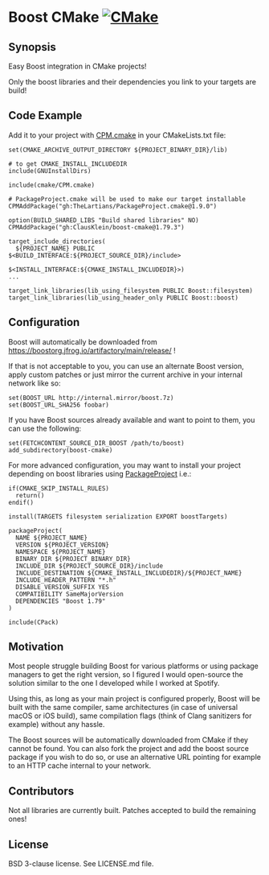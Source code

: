 # Boost CMake [![CMake](https://github.com/ClausKlein/boost-cmake/actions/workflows/cmake.yml/badge.svg)](https://github.com/ClausKlein/boost-cmake/actions/workflows/cmake.yml)

## Synopsis

Easy Boost integration in CMake projects!

Only the boost libraries and their dependencies you link to your targets are build!

## Code Example

Add it to your project with [CPM.cmake](https://github.com/cpm-cmake/CPM.cmake)
in your CMakeLists.txt file:

```
set(CMAKE_ARCHIVE_OUTPUT_DIRECTORY ${PROJECT_BINARY_DIR}/lib)

# to get CMAKE_INSTALL_INCLUDEDIR
include(GNUInstallDirs)

include(cmake/CPM.cmake)

# PackageProject.cmake will be used to make our target installable
CPMAddPackage("gh:TheLartians/PackageProject.cmake@1.9.0")

option(BUILD_SHARED_LIBS "Build shared libraries" NO)
CPMAddPackage("gh:ClausKlein/boost-cmake@1.79.3")

target_include_directories(
  ${PROJECT_NAME} PUBLIC $<BUILD_INTERFACE:${PROJECT_SOURCE_DIR}/include>
                         $<INSTALL_INTERFACE:${CMAKE_INSTALL_INCLUDEDIR}>)
...

target_link_libraries(lib_using_filesystem PUBLIC Boost::filesystem)
target_link_libraries(lib_using_header_only PUBLIC Boost::boost)
```

## Configuration

Boost will automatically be downloaded from https://boostorg.jfrog.io/artifactory/main/release/ !

If that is not acceptable to you, you can use an alternate Boost version, apply
custom patches or just mirror the current archive in your internal network like so:
```
set(BOOST_URL http://internal.mirror/boost.7z)
set(BOOST_URL_SHA256 foobar)
```

If you have Boost sources already available and want to point to them, you can use the following:
```
set(FETCHCONTENT_SOURCE_DIR_BOOST /path/to/boost)
add_subdirectory(boost-cmake)
```

For more advanced configuration, you may want to install your project depending on boost libraries
using [PackageProject](https://github.com/TheLartians/PackageProject.cmake) i.e.:
```
if(CMAKE_SKIP_INSTALL_RULES)
  return()
endif()

install(TARGETS filesystem serialization EXPORT boostTargets)

packageProject(
  NAME ${PROJECT_NAME}
  VERSION ${PROJECT_VERSION}
  NAMESPACE ${PROJECT_NAME}
  BINARY_DIR ${PROJECT_BINARY_DIR}
  INCLUDE_DIR ${PROJECT_SOURCE_DIR}/include
  INCLUDE_DESTINATION ${CMAKE_INSTALL_INCLUDEDIR}/${PROJECT_NAME}
  INCLUDE_HEADER_PATTERN "*.h"
  DISABLE_VERSION_SUFFIX YES
  COMPATIBILITY SameMajorVersion
  DEPENDENCIES "Boost 1.79"
)

include(CPack)
```

## Motivation

Most people struggle building Boost for various platforms or using package managers to get the right version, so I figured I would open-source the solution similar to the one I developed while I worked at Spotify.

Using this, as long as your main project is configured properly, Boost will be built with the same compiler, same architectures (in case of universal macOS or iOS build), same compilation flags (think of Clang sanitizers for example) without any hassle.

The Boost sources will be automatically downloaded from CMake if they cannot be found. You can also fork the project and add the boost source package if you wish to do so, or use an alternative URL pointing for example to an HTTP cache internal to your network.

## Contributors

Not all libraries are currently built. Patches accepted to build the remaining ones!

## License

BSD 3-clause license. See LICENSE.md file.
